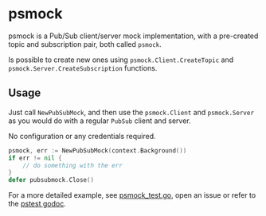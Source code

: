 # psmock

psmock is a Pub/Sub client/server mock implementation, with a pre-created topic and subscription pair, both called `psmock`.

Is possible to create new ones using `psmock.Client.CreateTopic` and `psmock.Server.CreateSubscription` functions. 

## Usage

Just call `NewPubSubMock`, and then use the `psmock.Client` and `psmock.Server` as you would do with a regular `PubSub` client and server.
 
No configuration or any credentials required.

```go
psmock, err := NewPubSubMock(context.Background())
if err != nil {
    // do something with the err
}
defer pubsubmock.Close()
```

For a more detailed example, see [psmock_test.go](psmock_test.go), open an issue or refer to the [pstest godoc](https://godoc.org/cloud.google.com/go/pubsub/pstest). 



